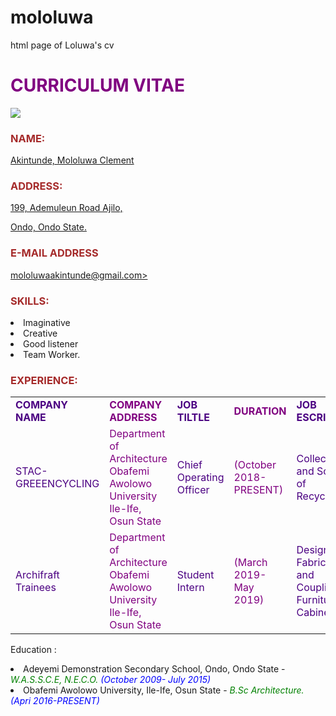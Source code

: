 # mololuwa
html page of Loluwa's cv
<!DOCTYPE html>
<html>
<head> 
<title>Curriculum Vitae For Loluwa From HNG</title>
</head>
<body>
<h1><font color="purple">CURRICULUM VITAE</font></h1>
<img src =https://res.cloudinary.com/loluwa/image/upload/v1566744231/23101268_269282780260957_342261193584410624_n.jpg_ypjmhi.jpg>
<h3><font color="brown">NAME:</font></h3>
<p><u>Akintunde, Mololuwa Clement</u></p>
<h3><font color="brown">ADDRESS:</font></h3>
<p><u>199, Ademuleun Road Ajilo,</u></p>
<p><u>Ondo, Ondo State.</u></p>
<h3><font color="brown">E-MAIL ADDRESS</font></h3>
<p><u>mololuwaakintunde@gmail.com></u></p>
<h3><font color="brown">SKILLS:</font></h3>
<li>Imaginative</li> 
<li>Creative</li> 
<li>Good listener</li>
<li>Team Worker.</li>
<h3><font color="brown">EXPERIENCE:</font></h3>
<table>
    <tr>
        <td><b><font color="indigo">COMPANY NAME</font></b></td>
        <td><b><font color="purple">COMPANY ADDRESS</font></b></td>
        <td><b><font color="indigo">JOB TILTLE</font></b></td>
        <td><b><font color="purple">DURATION</font></b></td>
        <td><b><font color="indigo">JOB ESCRIPTION</font></b></td>
    </tr>
    <tr>
        <td><font color="indigo">STAC-GREEENCYCLING</font></td>
        <td><font color="purple">Department of Architecture Obafemi Awolowo University Ile-Ife, Osun State</font></td>
        <td><font color="indigo">Chief Operating Officer</font></td>
        <td><font color="purple">(October 2018-PRESENT)</font></td>
        <td><font color="indigo">Collecton and Sorting of Recyclates</font></td>
    </tr>
    <tr>
        <td><font color="indigo">Archifraft Trainees</font></td>
        <td><font color="purple">Department of Architecture Obafemi Awolowo University Ile-Ife, Osun State</font></td>
        <td><font color="indigo">Student Intern</font></td>
        <td><font color="purple">(March 2019-May 2019)</font></td>
        <td><font color="indigo">Design, Fabrication and Coupling of Furniture Cabinets</font></td>
    </tr>
</table>
<p>Education :</p>
<li>Adeyemi Demonstration Secondary School, Ondo, Ondo State - <font color="green"><i>W.A.S.S.C.E, N.E.C.O.</i></font> <font color="blue"><i>(October 2009- July 2015)</i></font></li>
<li>Obafemi Awolowo University, Ile-Ife, Osun State - <font color="green"><i>B.Sc Architecture.</font> <font color="blue">(Apri 2016-PRESENT)</i></font></li>
</body>
</html>
